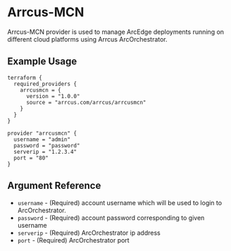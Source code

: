 # <provider> Arrcus-MCN

Arrcus-MCN provider is used to manage ArcEdge deployments running on different cloud platforms using Arrcus ArcOrchestrator. 

## Example Usage

```hcl
terraform {
  required_providers {
    arrcusmcn = {
      version = "1.0.0"
      source = "arrcus.com/arrcus/arrcusmcn"
    }
  }
}

provider "arrcusmcn" {
  username = "admin"
  password = "password"
  serverip = "1.2.3.4"
  port = "80"
}
```

## Argument Reference

* `username` - (Required) account username which will be used to login to  ArcOrchestrator.
* `password` - (Required) account password corresponding to given username
* `serverip` - (Required) ArcOrchestrator ip address
* `port` - (Required) ArcOrchestrator port
